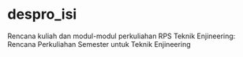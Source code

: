 # despro_isi
Rencana kuliah dan modul-modul perkuliahan
RPS Teknik Enjineering: Rencana Perkuliahan Semester untuk Teknik Enjineering

